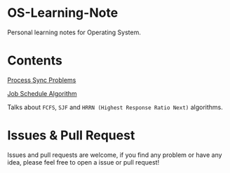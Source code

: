 # OS-Learning-Note
Personal learning notes for Operating System.

# Contents

[Process Sync Problems](./process_sync/readme.md)

[Job Schedule Algorithm](./job_schedule_algo.md)

Talks about `FCFS`, `SJF` and `HRRN (Highest Response Ratio Next)` algorithms.

# Issues & Pull Request

Issues and pull requests are welcome, if you find any problem or have any idea, please feel free to open a issue or pull request!
